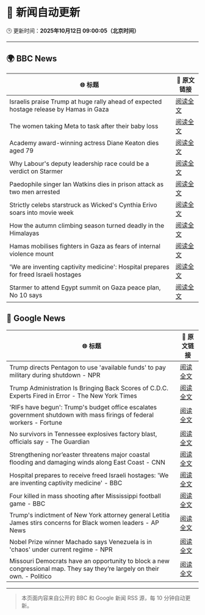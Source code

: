 # 🧠 新闻自动更新

🕒 更新时间：**2025年10月12日 09:00:05（北京时间）**

---

## 🌍 BBC News

| 🌐 标题 | 🔗 原文链接 |
|--------|-------------|
| Israelis praise Trump at huge rally ahead of expected hostage release by Hamas in Gaza | [阅读全文](https://www.bbc.com/news/articles/c75q5qng0rgo?at_medium=RSS&at_campaign=rss) |
| The women taking Meta to task after their baby loss | [阅读全文](https://www.bbc.com/news/articles/ce8450380zyo?at_medium=RSS&at_campaign=rss) |
| Academy award-winning actress Diane Keaton dies aged 79 | [阅读全文](https://www.bbc.com/news/articles/cr5q5rp4r64o?at_medium=RSS&at_campaign=rss) |
| Why Labour's deputy leadership race could be a verdict on Starmer | [阅读全文](https://www.bbc.com/news/articles/c4g5nxzzky2o?at_medium=RSS&at_campaign=rss) |
| Paedophile singer Ian Watkins dies in prison attack as two men arrested | [阅读全文](https://www.bbc.com/news/articles/cm2d2me0eljo?at_medium=RSS&at_campaign=rss) |
| Strictly celebs starstruck as Wicked's Cynthia Erivo soars into movie week | [阅读全文](https://www.bbc.com/news/articles/ce8681j3n07o?at_medium=RSS&at_campaign=rss) |
| How the autumn climbing season turned deadly in the Himalayas | [阅读全文](https://www.bbc.com/news/articles/cx2jwgnwmezo?at_medium=RSS&at_campaign=rss) |
| Hamas mobilises fighters in Gaza as fears of internal violence mount | [阅读全文](https://www.bbc.com/news/articles/ce8482418plo?at_medium=RSS&at_campaign=rss) |
| 'We are inventing captivity medicine': Hospital prepares for freed Israeli hostages | [阅读全文](https://www.bbc.com/news/articles/c4gvg8jx7gmo?at_medium=RSS&at_campaign=rss) |
| Starmer to attend Egypt summit on Gaza peace plan, No 10 says | [阅读全文](https://www.bbc.com/news/articles/c9qnqx7znqno?at_medium=RSS&at_campaign=rss) |

## 📰 Google News

| 🌐 标题 | 🔗 原文链接 |
|--------|-------------|
| Trump directs Pentagon to use 'available funds' to pay military during shutdown - NPR | [阅读全文](https://news.google.com/rss/articles/CBMinAFBVV95cUxPS1ZidjEtb0RWeVVSUlNoQTdUaEZMc29lS19wRXYyeEJqZWU4X2JZeFdoTUlJZE13VHJZQnI2YUREOVVDaF9tTnk0Q08zUU0wZkpiQUlxbmNGTF9pVUpYd1hONUNPRFVBYW9sbXMtaERUcFdaaUVPd0pkcDZBSjV3dFEtUWFlWlY2V0JlWlZfYXQyQlJWRnNVQmFnWkg?oc=5) |
| Trump Administration Is Bringing Back Scores of C.D.C. Experts Fired in Error - The New York Times | [阅读全文](https://news.google.com/rss/articles/CBMidEFVX3lxTE1LdUV5eW9kT0tBejl3MWNRZThIQlpZTnZzRThxNEw3aW1DQ18xVTVZZHhxdGc3TnNhRHBvSU1XQ3JCcVl5bFprM0p6b180UGtHbUtNWnE1ZE9qOGxNUXVwdVpvRWpUcmRnMGM1OGJXTHNSVEE5?oc=5) |
| 'RIFs have begun': Trump's budget office escalates government shutdown with mass firings of federal workers - Fortune | [阅读全文](https://news.google.com/rss/articles/CBMimAFBVV95cUxQa3NZc3JMeldqMm50Uzhnbk5UdVo4aW1yWldleVdLQ21rNHAxXzNCOWlWRk14QXFXR2hKQXZ5UTRVSlVjWDlQOGlXOEh2TERDaEhWZ09rTXFnZWVHV1RxVG1CLTBkbEhfUWVlaUo1a1JuU1B2UUdGMzZkNEZKSkxuVHV3TDZOVXljUURpcVBtUzJiOERPU3lCaQ?oc=5) |
| No survivors in Tennessee explosives factory blast, officials say - The Guardian | [阅读全文](https://news.google.com/rss/articles/CBMikwFBVV95cUxOMmRlb3ExdG5sQmFlaGxPMVY5ZFNYUFF1b0M4RjFwSU9zYnk4d2JoY0JmSjg3UlNacFhfSmRDS3JSOEJ6NFhha1pGT2FHZFFaT2J5TnFNelJNdm41RFU1QjgxaDJDeDg5TllOSlJaaUcweVZKSDh5TDg3UGxlMXVZMDdkYThpbGdKdjFaNzViTnl6X0U?oc=5) |
| Strengthening nor’easter threatens major coastal flooding and damaging winds along East Coast - CNN | [阅读全文](https://news.google.com/rss/articles/CBMikgFBVV95cUxQcml4VHNxZ1BhVkJ5cGswS19qckxpbnBCclRIVDNkU1pWUmtzV25CaXlualdPOVlBdVNHdnF6YWRiSVhsTm1Dam9iZTNPY01oc002OWhBSTlURzdqU3dmdlk3MWhMTWViSlI2R08xSVliaHpZOXhvQkZ2ZjduY3h6NEJJRUMwX3FWYkIxYUh2QlBNUQ?oc=5) |
| Hospital prepares to receive freed Israeli hostages: 'We are inventing captivity medicine' - BBC | [阅读全文](https://news.google.com/rss/articles/CBMiWkFVX3lxTE5ocGtTaFRkWVdFRGQ4Rmd3T0pWQ3VlMG1VZW16M1pXTkRkbTRkcm9hX1RVdUhVRUl3d0dTdDFFd3o2MDVpYmNZeDdPYjJ3bDNyRWhDeTlLMVZIUdIBX0FVX3lxTE10RG5fa1VIMUVKR3BJTW9jSk03NXpDVEpsTUlQbkRzZ2wzWngybTE4TlJhUXZOUk9qUGNMU3VUU2d6bVVTM1V2VlZrWTcwWGdIVGdRalp6MFRxd0thM0dJ?oc=5) |
| Four killed in mass shooting after Mississippi football game - BBC | [阅读全文](https://news.google.com/rss/articles/CBMiWkFVX3lxTFBSeE1Tb2pXTEJRblRONHNXV1ZXdVhadWpVMHVxNGYzX29McjZ2aXR1OHVDT1F0eTV0Vmt5ZmhFcERMVV9reDFRRkFxV3EwUHhRRzR4U3ZGR0pDZ9IBX0FVX3lxTE51QUx1bGM0ak9mQmZLdlRDVkJPVXZoZWRQY1h3QzdUUEZPNEJSQjdhbE9WLUxaLWdOcVp2WUZQVzhBdXhkdVlrM2pWaWVpVVN1c2h3amdlS2xMc1NENDRF?oc=5) |
| Trump's indictment of New York attorney general Letitia James stirs concerns for Black women leaders - AP News | [阅读全文](https://news.google.com/rss/articles/CBMiqwFBVV95cUxOWmx6UmliSEVrYlByTEt6RHNsd2JSVGdSbnJLRzFoZjR5dW9SYzlzNHNVOFVOeV9NMXZyTnBkMm82YUZzMXJkaGdVdldkbDBmNl8wYjBXUkw5SW85TTFKYWRGejBOU1R5UWZzTTV3SFJwa2xZSXJ6TGNRdmNGOGl4OXF3LWdsTlZIZEd4RGVTWEFiMmNDdHhPWnZULXVLU1IwSWJUWXZnb0xtWWM?oc=5) |
| Nobel Prize winner Machado says Venezuela is in 'chaos' under current regime - NPR | [阅读全文](https://news.google.com/rss/articles/CBMiigFBVV95cUxQV1lfV2xsQUtBUHJtSWV6cFhqS3I2NWZIS0E5b0xOYzJyWEpQcDRkYXFFTkFTUHJXVW1RSWVWYm82TmxNcVAtMC1ybVZqSTcwVzlxLU51ajlfYXFicUI2RmM4RDFhY0pXdUpHRFVVdkVkTFNrN25zQTBXVFRsWWx1Y09MT1RGUWp6cnc?oc=5) |
| Missouri Democrats have an opportunity to block a new congressional map. They say they’re largely on their own. - Politico | [阅读全文](https://news.google.com/rss/articles/CBMikAFBVV95cUxPWjVCSkdnQlpEVUQ2eV9ucFdXMVF4YmZudFdWM2ZHZGk3VmtyY0N0Wm5XZG5JRDBqNkI5MmZVVGV2UHJBWFFXNGlrRGNoR2ZwS3lFQlJLaWp3eE5vcmNVS2IyMjl1dTFHdXUzRFNFZVltLWZFcDVWR1BzT0o4YTdTaDRqTFZZUmNpTEQ0bEt2WVM?oc=5) |

---
> 本页面内容来自公开的 BBC 和 Google 新闻 RSS 源，每 10 分钟自动更新。